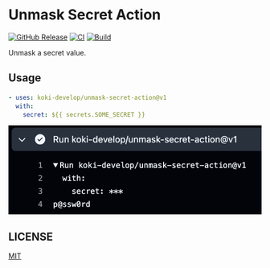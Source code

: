 # Unmask Secret Action

[![GitHub Release](https://img.shields.io/github/v/release/koki-develop/unmask-secret-action)](https://github.com/koki-develop/unmask-secret-action/releases/latest)
[![CI](https://img.shields.io/github/actions/workflow/status/koki-develop/unmask-secret-action/ci.yml?branch=main&logo=github&style=flat&label=ci)](https://github.com/koki-develop/unmask-secret-action/actions/workflows/ci.yml)
[![Build](https://img.shields.io/github/actions/workflow/status/koki-develop/unmask-secret-action/build.yml?branch=main&logo=github&style=flat&label=build)](https://github.com/koki-develop/unmask-secret-action/actions/workflows/build.yml)

Unmask a secret value.

## Usage

```yaml
- uses: koki-develop/unmask-secret-action@v1
  with:
    secret: ${{ secrets.SOME_SECRET }}
```

![](./assets/demo.png)

## LICENSE

[MIT](./LICENSE)
